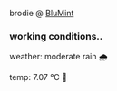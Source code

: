 brodie @ [BluMint](https://www.linkedin.com/company/blumint-io/)

<!--weather_start-->
### working conditions..

weather: moderate rain 🌧️

temp: 7.07 °C 🧥

<!--weather_end-->
